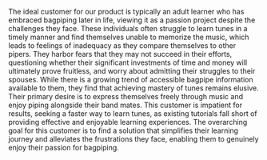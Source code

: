 The ideal customer for our product is typically an adult learner who has embraced bagpiping later in life, viewing it as a passion project despite the challenges they face. These individuals often struggle to learn tunes in a timely manner and find themselves unable to memorize the music, which leads to feelings of inadequacy as they compare themselves to other pipers. They harbor fears that they may not succeed in their efforts, questioning whether their significant investments of time and money will ultimately prove fruitless, and worry about admitting their struggles to their spouses. While there is a growing trend of accessible bagpipe information available to them, they find that achieving mastery of tunes remains elusive. Their primary desire is to express themselves freely through music and enjoy piping alongside their band mates. This customer is impatient for results, seeking a faster way to learn tunes, as existing tutorials fall short of providing effective and enjoyable learning experiences. The overarching goal for this customer is to find a solution that simplifies their learning journey and alleviates the frustrations they face, enabling them to genuinely enjoy their passion for bagpiping.